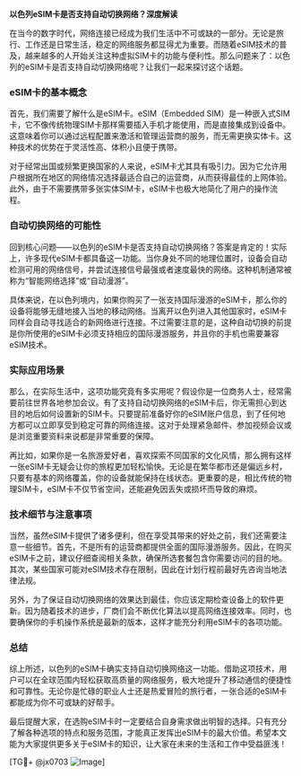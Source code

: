**以色列eSIM卡是否支持自动切换网络？深度解读**

在当今的数字时代，网络连接已经成为我们生活中不可或缺的一部分。无论是旅行、工作还是日常生活，稳定的网络服务都显得尤为重要。而随着eSIM技术的普及，越来越多的人开始关注这种虚拟SIM卡的功能与便利性。那么问题来了：以色列的eSIM卡是否支持自动切换网络呢？让我们一起来探讨这个话题。

### eSIM卡的基本概念

首先，我们需要了解什么是eSIM卡。eSIM（Embedded SIM）是一种嵌入式SIM卡，它不像传统物理SIM卡那样需要插入手机才能使用，而是直接集成到设备中。这意味着你可以通过远程配置来激活和管理运营商的服务，而无需更换实体卡。这种技术的优势在于灵活性高、体积小且便于携带。

对于经常出国或频繁更换国家的人来说，eSIM卡尤其具有吸引力。因为它允许用户根据所在地区的网络情况选择最适合自己的运营商，从而获得最佳的上网体验。此外，由于不需要携带多张实体SIM卡，eSIM卡也极大地简化了用户的操作流程。

### 自动切换网络的可能性

回到核心问题——以色列的eSIM卡是否支持自动切换网络？答案是肯定的！实际上，许多现代eSIM卡都具备这一功能。当你身处不同的地理位置时，设备会自动检测可用的网络信号，并尝试连接信号最强或者速度最快的网络。这种机制通常被称为“智能网络选择”或“自动漫游”。

具体来说，在以色列境内，如果你购买了一张支持国际漫游的eSIM卡，那么你的设备将能够无缝地接入当地的移动网络。当离开以色列进入其他国家时，eSIM卡同样会自动寻找适合的新网络进行连接。不过需要注意的是，这种自动切换的前提是你所使用的eSIM卡必须支持相应的国际漫游服务，并且你的手机也需要兼容eSIM技术。

### 实际应用场景

那么，在实际生活中，这项功能究竟有多实用呢？假设你是一位商务人士，经常需要前往世界各地参加会议。有了支持自动切换网络的eSIM卡后，你无需担心到达目的地后如何设置新的SIM卡。只要提前准备好你的eSIM账户信息，到了任何地方都可以立即享受到稳定可靠的网络连接。这对于处理紧急邮件、参加视频会议或是浏览重要资料来说都是非常重要的保障。

再比如，如果你是一名旅游爱好者，喜欢探索不同国家的文化风情，那么拥有这样一张eSIM卡无疑会让你的旅程更加轻松愉快。无论是在繁华都市还是偏远乡村，只要有基本的网络覆盖，你的设备就能保持在线状态。更重要的是，相比传统的物理SIM卡，eSIM卡不仅节省空间，还能避免因丢失或损坏而导致的麻烦。

### 技术细节与注意事项

当然，虽然eSIM卡提供了诸多便利，但在享受其带来的好处之前，我们还需要注意一些细节。首先，不是所有的运营商都提供全面的国际漫游服务。因此，在购买eSIM卡之前，建议仔细查阅相关条款，确保所选套餐包含你需要访问的目的地。其次，某些国家可能对eSIM技术存在限制，因此在计划行程前最好先咨询当地法律法规。

另外，为了保证自动切换网络的效果达到最佳，你应该定期检查设备上的软件更新。因为随着技术的进步，厂商们会不断优化算法以提高网络连接效率。同时，也要确保你的手机操作系统是最新的版本，这样才能充分利用eSIM卡的各项功能。

### 总结

综上所述，以色列的eSIM卡确实支持自动切换网络这一功能。借助这项技术，用户可以在全球范围内轻松获取高质量的网络服务，极大地提升了移动通信的便捷性和可靠性。无论你是忙碌的职业人士还是热爱冒险的旅行者，一张合适的eSIM卡都能成为你不可或缺的好帮手。

最后提醒大家，在选购eSIM卡时一定要结合自身需求做出明智的选择。只有充分了解各种选项的特点和服务范围，才能真正发挥出eSIM卡的最大价值。希望本文能为大家提供更多关于eSIM卡的知识，让大家在未来的生活和工作中受益匪浅！

[TG💪+ @jx0703 ![Image](https://github.com/user-attachments/assets/dbca1d08-cadb-493c-b0ec-ad6f7a83f270)]
